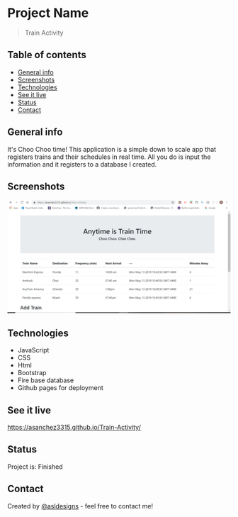 # Project Name
> Train Activity

## Table of contents
* [General info](#general-info)
* [Screenshots](#screenshots)
* [Technologies](#technologies)
* [See it live](#See-it-live)
* [Status](#status)
* [Contact](#contact)

## General info

It's Choo Choo time! This application is a simple down to scale app that registers trains and their schedules in real time. All you do is input the information and it registers to a database I created.  

## Screenshots
![Example screenshot](./img/train-activity.png)

## Technologies
* JavaScript 
* CSS
* Html
* Bootstrap
* Fire base database
* Github pages for deployment

## See it live

https://asanchez3315.github.io/Train-Activity/


## Status
Project is: Finished


## Contact
Created by [@asldesigns](http://portfolio.aslwebdesign.net) - feel free to contact me!